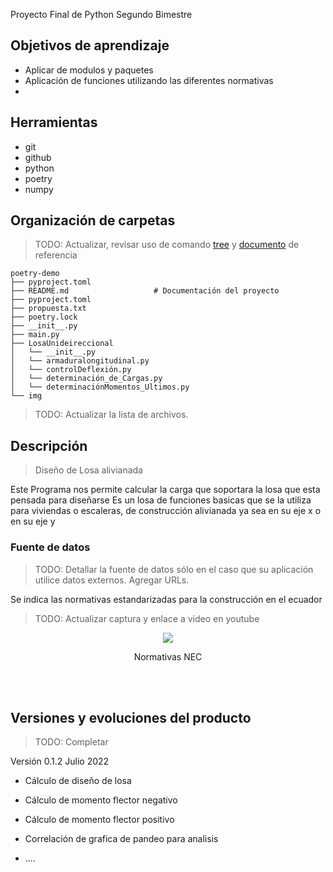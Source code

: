 Proyecto Final de Python 
Segundo Bimestre 

## Objetivos de aprendizaje
- Aplicar de modulos y paquetes 
- Aplicación de funciones utilizando las diferentes normativas 
- 

## Herramientas
- git
- github
- python
- poetry
- numpy


## Organización de carpetas
> TODO: Actualizar, revisar uso de comando [tree](https://stackoverflow.com/questions/23989232/is-there-a-way-to-represent-a-directory-tree-in-a-github-readme-md) y [documento](https://github.com/kriasoft/Folder-Structure-Conventions/blob/master/README.md) de referencia



```
poetry-demo
├── pyproject.toml              
├── README.md                   # Documentación del proyecto 
├── pyproject.toml
├── propuesta.txt
├── poetry.lock       
├── __init__.py  
├── main.py  
├── LosaUnideireccional
│   └── __init__.py
│   └── armaduralongitudinal.py
│   └── controlDeflexión.py
│   └── determinación_de_Cargas.py
│   └── determinaciónMomentos_Ultimos.py
└── img
```
> TODO: Actualizar la lista de archivos.

## Descripción
> Diseño de Losa alivianada 

Este Programa nos permite calcular la carga que soportara la losa que esta pensada para diseñarse
Es un losa de funciones basicas que se la utiliza para viviendas o escaleras, de construcción alivianada ya sea en su eje x o en su eje y 

### Fuente de datos
> TODO: Detallar la fuente de datos sólo en el caso que su aplicación utilice datos externos. Agregar URLs.

Se indica las normativas estandarizadas para la construcción en el ecuador 

> TODO: Actualizar captura y enlace  a video en youtube
<div align="center">
<a href="https://www.habitatyvivienda.gob.ec/documentos-normativos-nec-norma-ecuatoriana-de-la-construccion/" target="_blank">
<img src="./img/FormulaNormativa.png" >
</a>
<p>Normativas NEC</p>
</div>

<br/><br/>

## Versiones y evoluciones del producto
> TODO: Completar

Versión 0.1.2 Julio 2022

- Cálculo  de diseño de losa 
- Cálculo de momento flector negativo 
- Cálculo de momento flector positivo 
- Correlación de grafica de pandeo para analisis 
 
- ....  
